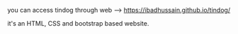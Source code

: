 you can access tindog through web --> https://ibadhussain.github.io/tindog/

it's an HTML, CSS and bootstrap based website. 
